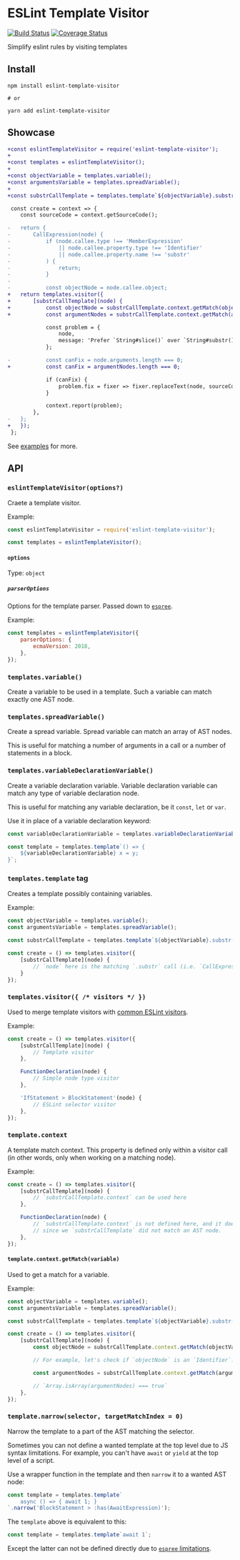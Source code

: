 # ESLint Template Visitor
[![Build Status](https://travis-ci.org/futpib/eslint-template-visitor.svg?branch=master)](https://travis-ci.org/futpib/eslint-template-visitor) [![Coverage Status](https://coveralls.io/repos/github/futpib/eslint-template-visitor/badge.svg?branch=master)](https://coveralls.io/github/futpib/eslint-template-visitor?branch=master)

Simplify eslint rules by visiting templates

## Install

```
npm install eslint-template-visitor

# or

yarn add eslint-template-visitor
```

## Showcase

```diff
+const eslintTemplateVisitor = require('eslint-template-visitor');
+
+const templates = eslintTemplateVisitor();
+
+const objectVariable = templates.variable();
+const argumentsVariable = templates.spreadVariable();
+
+const substrCallTemplate = templates.template`${objectVariable}.substr(${argumentsVariable})`;

 const create = context => {
 	const sourceCode = context.getSourceCode();

-	return {
-		CallExpression(node) {
-			if (node.callee.type !== 'MemberExpression'
-				|| node.callee.property.type !== 'Identifier'
-				|| node.callee.property.name !== 'substr'
-			) {
-				return;
-			}
-
-			const objectNode = node.callee.object;
+	return templates.visitor({
+		[substrCallTemplate](node) {
+			const objectNode = substrCallTemplate.context.getMatch(objectVariable);
+			const argumentNodes = substrCallTemplate.context.getMatch(argumentsVariable);

 			const problem = {
 				node,
 				message: 'Prefer `String#slice()` over `String#substr()`.',
 			};

-			const canFix = node.arguments.length === 0;
+			const canFix = argumentNodes.length === 0;

 			if (canFix) {
 				problem.fix = fixer => fixer.replaceText(node, sourceCode.getText(objectNode) + '.slice()');
 			}

 			context.report(problem);
 		},
-	};
+	});
 };
```

See [examples](https://github.com/futpib/eslint-template-visitor/tree/master/examples) for more.

## API

### `eslintTemplateVisitor(options?)`

Craete a template visitor.

Example:

```js
const eslintTemplateVisitor = require('eslint-template-visitor');

const templates = eslintTemplateVisitor();
```

#### `options`

Type: `object`

##### `parserOptions`

Options for the template parser. Passed down to [`espree`](https://github.com/eslint/espree#usage).

Example:

```js
const templates = eslintTemplateVisitor({
	parserOptions: {
		ecmaVersion: 2018,
	},
});
```

### `templates.variable()`

Create a variable to be used in a template. Such a variable can match exactly one AST node.

### `templates.spreadVariable()`

Create a spread variable. Spread variable can match an array of AST nodes.

This is useful for matching a number of arguments in a call or a number of statements in a block.

### `templates.variableDeclarationVariable()`

Create a variable declaration variable. Variable declaration variable can match any type of variable declaration node.

This is useful for matching any variable declaration, be it `const`, `let` or `var`.

Use it in place of a variable declaration keyword:

```js
const variableDeclarationVariable = templates.variableDeclarationVariable();

const template = templates.template`() => {
	${variableDeclarationVariable} x = y;
}`;
```

### `templates.template` tag

Creates a template possibly containing variables.

Example:

```js
const objectVariable = templates.variable();
const argumentsVariable = templates.spreadVariable();

const substrCallTemplate = templates.template`${objectVariable}.substr(${argumentsVariable})`;

const create = () => templates.visitor({
	[substrCallTemplate](node) {
		// `node` here is the matching `.substr` call (i.e. `CallExpression`)
	}
});
```

### `templates.visitor({ /* visitors */ })`

Used to merge template visitors with [common ESLint visitors](https://eslint.org/docs/developer-guide/selectors#listening-for-selectors-in-rules).

Example:

```js
const create = () => templates.visitor({
	[substrCallTemplate](node) {
		// Template visitor
	},

	FunctionDeclaration(node) {
		// Simple node type visitor
	},

	'IfStatement > BlockStatement'(node) {
		// ESLint selector visitor
	},
});
```

### `template.context`

A template match context. This property is defined only within a visitor call (in other words, only when working on a matching node).

Example:

```js
const create = () => templates.visitor({
	[substrCallTemplate](node) {
		// `substrCallTemplate.context` can be used here
	},

	FunctionDeclaration(node) {
		// `substrCallTemplate.context` is not defined here, and it does not make sense to use it here,
		// since we `substrCallTemplate` did not match an AST node.
	},
});
```

#### `template.context.getMatch(variable)`

Used to get a match for a variable.

Example:

```js
const objectVariable = templates.variable();
const argumentsVariable = templates.spreadVariable();

const substrCallTemplate = templates.template`${objectVariable}.substr(${argumentsVariable})`;

const create = () => templates.visitor({
	[substrCallTemplate](node) {
		const objectNode = substrCallTemplate.context.getMatch(objectVariable);

		// For example, let's check if `objectNode` is an `Identifier`: `objectNode.type === 'Identifier'`

		const argumentNodes = substrCallTemplate.context.getMatch(argumentsVariable);

		// `Array.isArray(argumentNodes) === true`
	},
});
```

### `template.narrow(selector, targetMatchIndex = 0)`

Narrow the template to a part of the AST matching the selector.

Sometimes you can not define a wanted template at the top level due to JS syntax limitations.
For example, you can't have `await` or `yield` at the top level of a script.

Use a wrapper function in the template and then `narrow` it to a wanted AST node:

```js
const template = templates.template`
	async () => { await 1; }
`.narrow('BlockStatement > :has(AwaitExpression)');
```

The `template` above is equivalent to this:

```js
const template = templates.template`await 1`;
```

Except the latter can not be defined directly due to [`espree` limitations](https://github.com/eslint/espree/issues/409).
